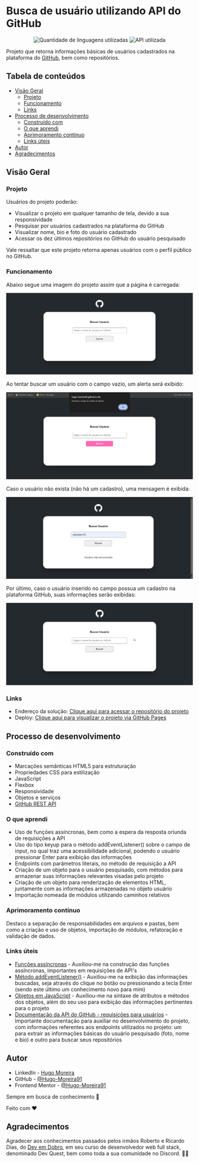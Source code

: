 # Busca de usuário utilizando API do GitHub

<div align='center'>

![Quantidade de linguagens utilizadas](https://img.shields.io/badge/Linguagens-3-darkblue?style=flat)
![API utilizada](https://img.shields.io/badge/API-GitHub-purple?style=flat)

</div>

Projeto que retorna informações básicas de usuários cadastrados na plataforma do [GitHub](https://github.com/), bem como repositórios.

## Tabela de conteúdos

- [Visão Geral](#visão-geral)
    - [Projeto](#projeto)
    - [Funcionamento](#funcionamento)
    - [Links](#links)
- [Processo de desenvolvimento](#processo-de-desenvolvimento)
    - [Construído com](#construído-com)
    - [O que aprendi](#o-que-aprendi)
    - [Aprimoramento contínuo](#aprimoramento-contínuo)
    - [Links úteis](#links-úteis)
- [Autor](#autor)
- [Agradecimentos](#agradecimentos)


## Visão Geral

### Projeto

Usuários do projeto poderão:

- Visualizar o projeto em qualquer tamanho de tela, devido a sua responsividade
- Pesquisar por usuários cadastrados na plataforma do GitHub
- Visualizar nome, bio e foto do usuário cadastrado
- Acessar os dez últimos repositórios no GitHub do usuário pesquisado

Vale ressaltar que este projeto retorna apenas usuários com o perfil público no GitHub.

### Funcionamento

Abaixo segue uma imagem do projeto assim que a página é carregada:

![Imagem da versão desktop](/src/design/desktop-design.png)

Ao tentar buscar um usuário com o campo vazio, um alerta será exibido:

![Imagem do alerta para o campo vazio](/src/design/alert-empty-input.png)

Caso o usuário não exista (não há um cadastro), uma mensagem é exibida:

![Imagem de usuário não encontrado](/src/design/user-not-found-message.png)

Por último, caso o usuário inserido no campo possua um cadastro na plataforma GitHub, suas informações serão exibidas:

![Projeto em funcionamento para um usuário cadastrado no GitHub](/src/design/project-working.gif)

### Links

- Endereço da solução: [Clique aqui para acessar o repositório do projeto](https://github.com/Hugo-Moreira91/busca-usuario-api-github)
- Deploy: [Clique aqui para visualizar o projeto via GitHub Pages](https://hugo-moreira91.github.io/busca-usuario-api-github/)

## Processo de desenvolvimento

### Construído com

- Marcações semânticas HTML5 para estruturação
- Propriedades CSS para estilização
- JavaScript
- Flexbox
- Responsividade
- Objetos e serviços
- [GitHub REST API](https://docs.github.com/en/rest?apiVersion=2022-11-28)

### O que aprendi

- Uso de funções assíncronas, bem como a espera da resposta oriunda de requisições a API
- Uso do tipo keyup para o método addEventListener() sobre o campo de input, no qual traz uma acessibilidade adicional, podendo o usuário pressionar Enter para exibição das informações
- Endpoints com parâmetros literais, no método de requisição a API 
- Criação de um objeto para o usuário pesquisado, com métodos para armazenar suas informações relevantes visadas pelo projeto
- Criação de um objeto para renderização de elementos HTML, juntamente com as informações armazenadas no objeto usuário
- Importação nomeada de módulos utilizando caminhos relativos

### Aprimoramento contínuo

Destaco a separação de responsabilidades em arquivos e pastas, bem como a criação e uso de objetos, importação de módulos, refatoração e validação de dados.

### Links úteis

- [Funções assíncronas](https://developer.mozilla.org/pt-BR/docs/Web/JavaScript/Reference/Statements/async_function) - Auxiliou-me na construção das funções assíncronas, importantes em requisições de API's
- [Método addEventListener()](https://www.w3schools.com/js/js_htmldom_eventlistener.asp) - Auxiliou-me na exibição das informações buscadas, seja através do clique no botão ou pressionando a tecla Enter (sendo este último um conhecimento novo para mim)
- [Objetos em JavaScript](https://developer.mozilla.org/en-US/docs/Learn/JavaScript/Objects/Basics) - Auxiliou-me na sintaxe de atributos e métodos dos objetos, além do seu uso para exibição das informações pertinentes para o projeto
- [Documentação da API do GitHub - requisições para usuários](https://docs.github.com/en/rest/users/users?apiVersion=2022-11-28) - Importante documentação para auxiliar no desenvolvimento do projeto, com informações referentes aos endpoints utilizados no projeto: um para extrair as informações básicas do usuário pesquisado (foto, nome e bio) e outro para buscar seus repositórios

## Autor

- LinkedIn - [Hugo Moreira](https://www.linkedin.com/in/hugo-c%C3%A9sar-santos-moreira-a10823248/)
- GitHub - [@Hugo-Moreira91](https://github.com/Hugo-Moreira91)
- Frontend Mentor - [@Hugo-Moreira91](https://www.frontendmentor.io/profile/Hugo-Moreira91)

Sempre em busca de conhecimento 🚀

Feito com ❤️

## Agradecimentos

Agradecer aos conhecimentos passados pelos irmãos Roberto e Ricardo Dias, do [Dev em Dobro](https://www.instagram.com/devemdobro/#), em seu curso de desenvolvedor web full stack, denominado Dev Quest, bem como toda a sua comunidade no Discord. 🫶🏼
